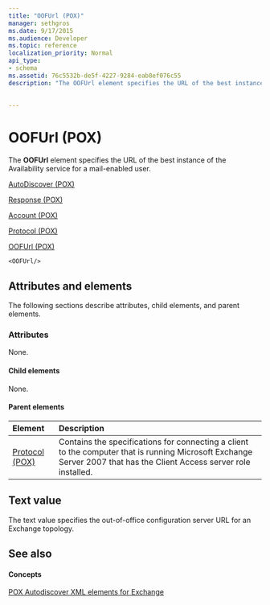 ```yaml
---
title: "OOFUrl (POX)"
manager: sethgros
ms.date: 9/17/2015
ms.audience: Developer
ms.topic: reference
localization_priority: Normal
api_type:
- schema
ms.assetid: 76c5532b-de5f-4227-9284-eab8ef076c55
description: "The OOFUrl element specifies the URL of the best instance of the Availability service for a mail-enabled user."
 
 
---
```


# OOFUrl (POX)

The **OOFUrl** element specifies the URL of the best instance of the Availability service for a mail-enabled user. 
  
[AutoDiscover (POX)](autodiscover-pox.md)
  
[Response (POX)](response-pox.md)
  
[Account (POX)](account-pox.md)
  
[Protocol (POX)](protocol-pox.md)
  
[OOFUrl (POX)](oofurl-pox.md)
  
```
<OOFUrl/>
```

## Attributes and elements

The following sections describe attributes, child elements, and parent elements.
  
### Attributes

None.
  
#### Child elements

None.
  
#### Parent elements

|**Element**|**Description**|
|:-----|:-----|
|[Protocol (POX)](protocol-pox.md) <br/> |Contains the specifications for connecting a client to the computer that is running Microsoft Exchange Server 2007 that has the Client Access server role installed.  <br/> |
   
## Text value

The text value specifies the out-of-office configuration server URL for an Exchange topology.
  
## See also

#### Concepts

[POX Autodiscover XML elements for Exchange](pox-autodiscover-xml-elements-for-exchange.md)

